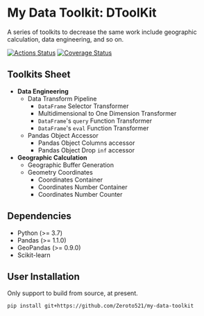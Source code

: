 # My Data Toolkit: DToolKit

A series of toolkits to decrease the same work
include geographic calculation, data engineering, and so on.

[![Actions Status](https://github.com/Zeroto521/my-data-toolkit/workflows/Tests/badge.svg)](https://github.com/Zeroto521/my-data-toolkit/actions?query=workflow%3ATests) [![Coverage Status](https://codecov.io/gh/Zeroto521/my-data-toolkit/branch/master/graph/badge.svg)](https://codecov.io/gh/Zeroto521/my-data-toolkit)

## Toolkits Sheet

- **Data Engineering**
  - Data Transform Pipeline
    - `DataFrame` Selector Transformer
    - Multidimensional to One Dimension Transformer
    - `DataFrame`'s `query` Function Transformer
    - `DataFrame`'s `eval` Function Transformer
  - Pandas Object Accessor
    - Pandas Object Columns accessor
    - Pandas Object Drop `inf` accessor
- **Geographic Calculation**
  - Geographic Buffer Generation
  - Geometry Coordinates
    - Coordinates Container
    - Coordinates Number Container
    - Coordinates Number Counter

## Dependencies

- Python (>= 3.7)
- Pandas (>= 1.1.0)
- GeoPandas (>= 0.9.0)
- Scikit-learn

## User Installation

Only support to build from source, at present.

```bash
pip install git+https://github.com/Zeroto521/my-data-toolkit
```
